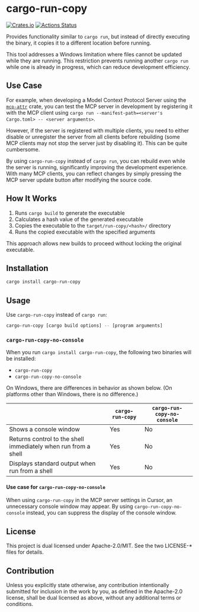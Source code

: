 # cargo-run-copy

[![Crates.io](https://img.shields.io/crates/v/cargo-run-copy.svg)](https://crates.io/crates/cargo-run-copy)
[![Actions Status](https://github.com/frozenlib/cargo-run-copy/workflows/CI/badge.svg)](https://github.com/frozenlib/cargo-run-copy/actions)

Provides functionality similar to `cargo run`, but instead of directly executing the binary, it copies it to a different location before running.

This tool addresses a Windows limitation where files cannot be updated while they are running. This restriction prevents running another `cargo run` while one is already in progress, which can reduce development efficiency.

## Use Case

For example, when developing a Model Context Protocol Server using the [`mcp-attr`](https://github.com/frozenlib/mcp-attr) crate, you can test the MCP server in development by registering it with the MCP client using `cargo run --manifest-path=<server's Cargo.toml> -- <server arguments>`.

However, if the server is registered with multiple clients, you need to either disable or unregister the server from all clients before rebuilding (some MCP clients may not stop the server just by disabling it). This can be quite cumbersome.

By using `cargo-run-copy` instead of `cargo run`, you can rebuild even while the server is running, significantly improving the development experience. With many MCP clients, you can reflect changes by simply pressing the MCP server update button after modifying the source code.

## How It Works

1. Runs `cargo build` to generate the executable
2. Calculates a hash value of the generated executable
3. Copies the executable to the `target/run-copy/<hash>/` directory
4. Runs the copied executable with the specified arguments

This approach allows new builds to proceed without locking the original executable.

## Installation

```sh
cargo install cargo-run-copy
```

## Usage

Use `cargo-run-copy` instead of `cargo run`:

```sh
cargo-run-copy [cargo build options] -- [program arguments]
```

### `cargo-run-copy-no-console`

When you run `cargo install cargo-run-copy`, the following two binaries will be installed:

- `cargo-run-copy`
- `cargo-run-copy-no-console`

On Windows, there are differences in behavior as shown below. (On platforms other than Windows, there is no difference.)

||`cargo-run-copy`|`cargo-run-copy-no-console`|
|---|---|---|
|Shows a console window|Yes|No|
|Returns control to the shell immediately when run from a shell|Yes|No|
|Displays standard output when run from a shell|Yes|No|

#### Use case for `cargo-run-copy-no-console`

When using `cargo-run-copy` in the MCP server settings in Cursor, an unnecessary console window may appear. By using `cargo-run-copy-no-console` instead, you can suppress the display of the console window.

## License

This project is dual licensed under Apache-2.0/MIT. See the two LICENSE-\* files for details.

## Contribution

Unless you explicitly state otherwise, any contribution intentionally submitted for inclusion in the work by you, as defined in the Apache-2.0 license, shall be dual licensed as above, without any additional terms or conditions.
